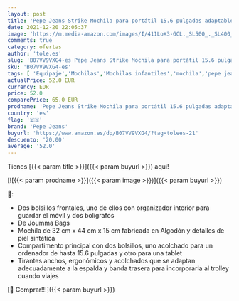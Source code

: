 ```yaml
---
layout: post
title: 'Pepe Jeans Strike Mochila para portátil 15.6 pulgadas adaptable  44 cm  colorNegro'
date: 2021-12-20 22:05:37
image: 'https://m.media-amazon.com/images/I/411LoX3-GCL._SL500_._SL400_.jpg'
comments: true
category: ofertas
author: 'tole.es'
slug: 'B07VV9VXG4-es Pepe Jeans Strike Mochila para portátil 15.6 pulgadas...'
sku: 'B07VV9VXG4-es'
tags: [ 'Equipaje','Mochilas','Mochilas infantiles','mochila','pepe jeans', ]
actualPrice: 52.0 EUR
currency: EUR
price: 52.0
comparePrice: 65.0 EUR
prodname: 'Pepe Jeans Strike Mochila para portátil 15.6 pulgadas adaptable  44 cm  colorNegro'
country: 'es'
flag: '🇪🇸'
brand: 'Pepe Jeans'
buyurl: 'https://www.amazon.es/dp/B07VV9VXG4/?tag=tolees-21'
descuento: '20.00'
average: '52.0'
---
```


Tienes [{{< param title >}}]({{< param buyurl >}}) aqui!

[![{{< param prodname >}}]({{< param image >}})]({{< param buyurl >}})

🔎:

- Dos bolsillos frontales, uno de ellos con organizador interior para guardar el móvil y dos bolígrafos
- De Joumma Bags
- Mochila de 32 cm x 44 cm x 15 cm fabricada en Algodón y detalles de piel sintética
- Compartimento principal con dos bolsillos, uno acolchado para un ordenador de hasta 15.6 pulgadas y otro para una tablet
- Tirantes anchos, ergonómicos y acolchados que se adaptan adecuadamente a la espalda y banda trasera para incorporarla al trolley cuando viajes

[🛒 Comprar!!!]({{< param buyurl >}})
